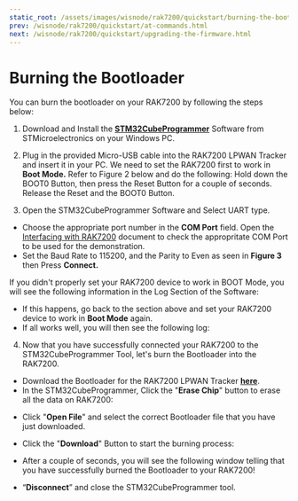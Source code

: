 ```yaml
---
static_root: /assets/images/wisnode/rak7200/quickstart/burning-the-bootloader
prev: /wisnode/rak7200/quickstart/at-commands.html
next: /wisnode/rak7200/quickstart/upgrading-the-firmware.html
---
```


# Burning the Bootloader

You can burn the bootloader on your RAK7200 by following the steps below:

1. Download and Install the [**STM32CubeProgrammer**](https://www.st.com/content/st_com/en/products/development-tools/software-development-tools/stm32-software-development-tools/stm32-programmers/stm32cubeprog.html#overview) Software from STMicroelectronics on your Windows PC.

<rk-img
  :src="`${$frontmatter.static_root}/wm3z5nau3zpemcfviq0h.png`"
  width="100%"
  figure-number="1"
  caption="STM32CubeProg Download Page"
/>

2. Plug in the provided Micro-USB cable into the RAK7200 LPWAN Tracker and insert it in your PC. We need to set the RAK7200 first to work in **Boot Mode.** Refer to Figure 2 below and do the following: Hold down the BOOT0 Button, then press the Reset Button for a couple of seconds. Release the Reset and the BOOT0 Button.

<rk-img
  :src="`${$frontmatter.static_root}/b1horbt3p40hmvnuxqed.jpg`"
  width="80%"
  figure-number="2"
  caption="RAK7200 Buttons and USB Interface"
/>

3. Open the STM32CubeProgrammer Software and Select UART type.

<rk-img
  :src="`${$frontmatter.static_root}/aekfryuujx4mig7hfwua.jpg`"
  width="100%"
  figure-number="3"
  caption="STM32CubeProgrammer Interface"
/>

- Choose the appropriate port number in the **COM Port** field. Open the [Interfacing with RAK7200](interfacing-with-rak7200.html) document to check the appropritate COM Port to be used for the demonstration.
- Set the Baud Rate to 115200, and the Parity to Even as seen in **Figure 3** then Press **Connect.**

If you didn't properly set your RAK7200 device to work in BOOT Mode, you will see the following information in the Log Section of the Software:

<rk-img
  :src="`${$frontmatter.static_root}/pthfpwcme7kv7fk8vdic.jpg`"
  width="100%"
  figure-number="4"
  caption="Error - Device not in Boot Mode"
/>

- If this happens, go back to the section above and set your RAK7200 device to work in **Boot Mode** again.
- If all works well, you will then see the following log:

<rk-img
  :src="`${$frontmatter.static_root}/xwcazjqx9mfmqvrr3apr.jpg`"
  width="100%"
  figure-number="5"
  caption="Success - Working in Boot Mode"
/>

4. Now that you have successfully connected your RAK7200 to the STM32CubeProgrammer Tool, let's burn the Bootloader into the RAK7200.

- Download the Bootloader for the RAK7200 LPWAN Tracker [**here**](https://downloads.rakwireless.com/en/LoRa/RAK7200-Tracker/Firmware/).
- In the STM32CubeProgrammer, Click the "**Erase Chip**" button to erase all the data on RAK7200:

<rk-img
  :src="`${$frontmatter.static_root}/o8jcjqkwzlv5ukqbrpg9.jpg`"
  width="100%"
  figure-number="6"
  caption="Erase Chip"
/>

- Click "**Open File**" and select the correct Bootloader file that you have just downloaded.

<rk-img
  :src="`${$frontmatter.static_root}/f8r7owhtv3psucvhtejc.jpg`"
  width="100%"
  figure-number="7"
  caption="Open the Firmware File"
/>

- Click the "**Download**" Button to start the burning process:

<rk-img
  :src="`${$frontmatter.static_root}/qzhcdcluajgue2hsl7hb.jpg`"
  width="100%"
  figure-number="8"
  caption="Uploading the Bootloader"
/>

- After a couple of seconds, you will see the following window telling that you have successfully burned the Bootloader to your RAK7200!

<rk-img
  :src="`${$frontmatter.static_root}/yxjlq9zs9ztlugceqnfd.jpg`"
  width="100%"
  figure-number="9"
  caption="Success Upgrade of the Firmware"
/>

- “**Disconnect**” and close the STM32CubeProgrammer tool.
